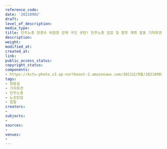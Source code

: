 ```yaml
---
reference_code: 
date: '20210902'
draft: 
level_of_description: 
media_type: 
title: 민주노총 양경수 위원장 강제 구인 규탄! 민주노총 입장 및 향후 계획 발표 기자회견
description: 
weight: 
modified_at: 
created_at: 
link: 
public_access_status: 
copyright_status: 
components:
- https://kctu-photo.s3.ap-northeast-2.amazonaws.com/2021년/9월/20210902-민주노총+양경수+위원장+강제+구인+규탄!+민주노총+입장+및+향후+계획+발표+기자회견_정동길_기자회견_민주노총_노조탄압_침탈/_1D20830.jpg
tags:
- 정동길
- 기자회견
- 민주노총
- 노조탄압
- 침탈
creators:
- 
subjects:
- 
sources:
- 
venues:
- 
---
```

